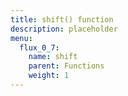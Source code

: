 ```yaml
---
title: shift() function
description: placeholder
menu:
  flux_0_7:
    name: shift
    parent: Functions
    weight: 1
---
```

